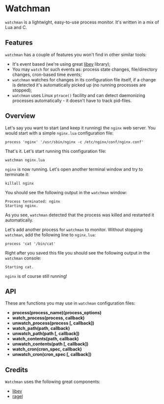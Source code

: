 # Watchman

`watchman` is a lightwight, easy-to-use process monitor. It's written in a mix of Lua and C.


## Features

`watchman` has a couple of features you won't find in other similar tools:

* It's event based (we're using great [libev](http://software.schmorp.de/pkg/libev.html) library);
* You may `watch` for such events as: process state changes, file/directory changes, cron-based time events;
* `watchman` watches for changes in its configuration file itself, if a change is detected it's automatically picked up (no running processes are stopped);
* `watchman` uses Linux `ptrace()` facility and can detect daemonizing processes automatically - it doesn't have to track pid-files.


## Overview

Let's say you want to start (and keep it running) the `nginx` web server. You would start with a simple `nginx.lua` configuration file:

    process 'nginx' '/usr/sbin/nginx -c /etc/nginx/conf/nginx.conf'

That's it. Let's start running this configuration file:

    watchman nginx.lua

`nginx` is now running. Let's open another terminal window and try to terminate it:

    killall nginx

You should see the following output in the `watchman` window:

    Process terminated: nginx
    Starting nginx.

As you see, `watchman` detected that the process was killed and restarted it automatically.

Let's add another process for `watchman` to monitor. Without stopping `watchman`, add the following line to `nginx.lua`:

    process 'cat '/bin/cat'

Right after you saved this file you should see the following output in the `watchman` console:

    Starting cat.

`nginx` is of course still running!


## API

These are functions you may use in `watchman` configuration files:

* **process(process_name)(process_options)**
* **watch_process(process, callback)**
* **unwatch_process(process [, callback])**
* **watch_path(path, callback)**
* **unwatch_path(path [, callback])**
* **watch_contents(path, callback)**
* **unwatch_contents(path [, callback])**
* **watch_cron(cron_spec, callback)**
* **unwatch_cron(cron_spec [, callback])**

## Credits

`Watchman` uses the following great components:

* [libev](http://software.schmorp.de/pkg/libev.html)
* [ragel](http://www.complang.org/ragel/)

